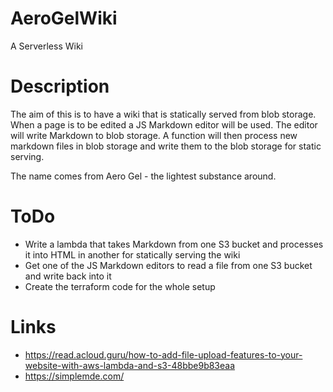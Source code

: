 # AeroGelWiki
A Serverless Wiki 

# Description
The aim of this is to have a wiki that is statically served from blob storage. When a page is to be edited a JS Markdown editor will be used. The editor will write Markdown to blob storage. A function will then process new markdown files in blob storage and write them to the blob storage for static serving. 

The name comes from Aero Gel - the lightest substance around. 

# ToDo 
- Write a lambda that takes Markdown from one S3 bucket and processes it into HTML in another for statically serving the wiki
- Get one of the JS Markdown editors to read a file from one S3 bucket and write back into it 
- Create the terraform code for the whole setup 

# Links
- https://read.acloud.guru/how-to-add-file-upload-features-to-your-website-with-aws-lambda-and-s3-48bbe9b83eaa
- https://simplemde.com/
